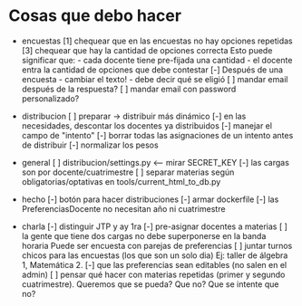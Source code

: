 Cosas que debo hacer
====================

* encuestas
    [1] chequear que en las encuestas no hay opciones repetidas
    [3] chequear que hay la cantidad de opciones correcta
        Esto puede significar que:
          - cada docente tiene pre-fijada una cantidad
          - el docente entra la cantidad de opciones que debe contestar
    [-] Después de una encuesta
        - cambiar el texto!
        - debe decir qué se eligió
    [ ] mandar email después de la respuesta?
    [ ] mandar email con password personalizado?

* distribucion
    [ ] preparar -> distribuir más dinámico
    [-] en las necesidades, descontar los docentes ya distribuidos
    [-] manejar el campo de "intento"
    [-] borrar todas las asignaciones de un intento antes de distribuir
    [-] normalizar los pesos

* general
    [ ] distribucion/settings.py <-- mirar SECRET_KEY
    [-] las cargas son por docente/cuatrimestre
    [ ] separar materias según obligatorias/optativas en tools/current_html_to_db.py

* hecho
    [-] botón para hacer distribuciones
    [-] armar dockerfile
    [-] las PreferenciasDocente no necesitan año ni cuatrimestre

* charla
    [-] distinguir JTP y ay 1ra
    [-] pre-asignar docentes a materias
    [ ] la gente que tiene dos cargas no debe superponerse en la banda horaria
        Puede ser encuesta con parejas de preferencias
    [ ] juntar turnos chicos para las encuestas (los que son un solo dia)
        Ej: taller de álgebra 1, Matemática 2.
    [-] que las preferencias sean editables (no salen en el admin)
    [ ] pensar qué hacer con materias repetidas (primer y segundo cuatrimestre). Queremos que se pueda? Que no? Que se intente que no?
